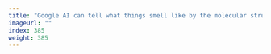 ```yaml
---
title: "Google AI can tell what things smell like by the molecular structure"
imageUrl: ""
index: 385
weight: 385
---
```

